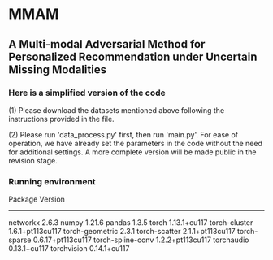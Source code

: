 # MMAM
## A Multi-modal Adversarial Method for Personalized Recommendation under Uncertain Missing Modalities
### Here is a simplified version of the code

(1) Please download the datasets mentioned above following the instructions provided in the file.

(2) Please run 'data_process.py' first, then run 'main.py'. For ease of operation, we have already set the parameters in the code without the need for additional settings. A more complete version will be made public in the revision stage.


### Running environment
Package              Version
-------------------- -----------------
networkx             2.6.3
numpy                1.21.6
pandas               1.3.5
torch                1.13.1+cu117
torch-cluster        1.6.1+pt113cu117
torch-geometric      2.3.1
torch-scatter        2.1.1+pt113cu117
torch-sparse         0.6.17+pt113cu117
torch-spline-conv    1.2.2+pt113cu117
torchaudio           0.13.1+cu117
torchvision          0.14.1+cu117
